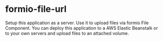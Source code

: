 # formio-file-url
Setup this application as a server. Use it to upload files via formio File Component. You can deploy this application to a AWS Elastic Beanstalk or to your own servers and upload files to an attached volume.